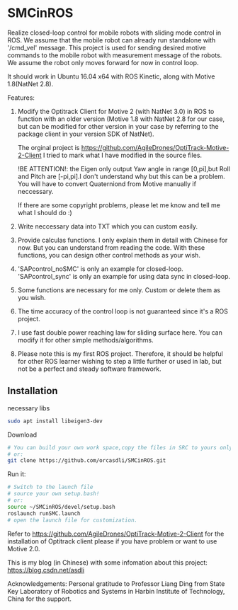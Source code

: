 # SMCinROS

Realize closed-loop control for mobile robots with sliding mode control in ROS. We assume that the mobile robot can already run standalone with '/cmd_vel' message. This project is used for sending desired motive commands to the mobile robot with measurement message of the robots. We assume the robot only moves forward for now in control loop.

It should work in Ubuntu 16.04 x64 with ROS Kinetic, along with Motive 1.8(NatNet 2.8).

Features:
1. Modify the Optitrack Client for Motive 2 (with NatNet 3.0) in ROS to function with an older version (Motive 1.8 with NatNet 2.8 for our case, but can be modified for other version in your case by referring to the package client in your version SDK of NatNet).

	The orginal project is https://github.com/AgileDrones/OptiTrack-Motive-2-Client
	I tried to mark what I have modified in the source files.

	!BE ATTENTION!: the Eigen only output Yaw angle in range [0,pi],but Roll and Pitch are [-pi,pi].I don't understand why but this can be a problem. You will have to convert Quaterniond from Motive manually if neccessary.

	If there are some copyright problems, please let me know and tell me what I should do :)

2. Write neccessary data into TXT which you can custom easily.
3. Provide calculas functions. I only explain them in detail with Chinese for now. But you can understand from reading the code. With these functions, you can design other control methods as your wish.
4. 'SAPcontrol_noSMC' is only an example for closed-loop. 'SAPcontrol_sync' is only an example for using data sync in closed-loop.
5. Some functions are necessary for me only. Custom or delete them as you wish.
6. The time accuracy of the control loop is not guaranteed since it's a ROS project.
7. I use fast double power reaching law for sliding surface here. You can modify it for other simple methods/algorithms.
8. Please note this is my first ROS project. Therefore, it should be helpful for other ROS learner wishing to step a little further or used in lab, but not be a perfect and steady software framework. 

## Installation

necessary libs
```bash
sudo apt install libeigen3-dev
````

Download
```bash
# You can build your own work space,copy the files in SRC to yours only and catkin_make.
# or:
git clone https://github.com/orcasdli/SMCinROS.git
````

Run it:
```bash
# Switch to the launch file
# source your own setup.bash! 
# or:
source ~/SMCinROS/devel/setup.bash
roslaunch runSMC.launch
# open the launch file for customization.
````



Refer to https://github.com/AgileDrones/OptiTrack-Motive-2-Client for the installation of Optitrack client please if you have problem or want to use Motive 2.0.

This is my blog (in Chinese) with some infomation about this project:
https://blog.csdn.net/asdli

Acknowledgements:
Personal gratitude to Professor Liang Ding from State Key Laboratory of Robotics and Systems in  Harbin Institute of Technology, China for the support. 



